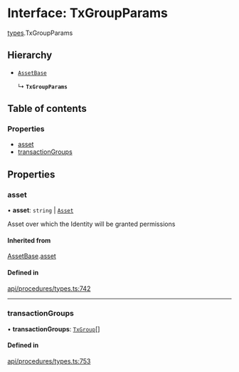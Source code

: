 # Interface: TxGroupParams

[types](../wiki/types).TxGroupParams

## Hierarchy

- [`AssetBase`](../wiki/types.AssetBase)

  ↳ **`TxGroupParams`**

## Table of contents

### Properties

- [asset](../wiki/types.TxGroupParams#asset)
- [transactionGroups](../wiki/types.TxGroupParams#transactiongroups)

## Properties

### asset

• **asset**: `string` \| [`Asset`](../wiki/api.entities.Asset.Asset)

Asset over which the Identity will be granted permissions

#### Inherited from

[AssetBase](../wiki/types.AssetBase).[asset](../wiki/types.AssetBase#asset)

#### Defined in

[api/procedures/types.ts:742](https://github.com/PolymathNetwork/polymesh-sdk/blob/c6fe1be3/src/api/procedures/types.ts#L742)

___

### transactionGroups

• **transactionGroups**: [`TxGroup`](../wiki/types.TxGroup)[]

#### Defined in

[api/procedures/types.ts:753](https://github.com/PolymathNetwork/polymesh-sdk/blob/c6fe1be3/src/api/procedures/types.ts#L753)
